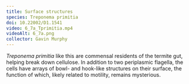 ```yaml
---
title: Surface structures
species: Treponema primitia 
doi: 10.22002/D1.1541
video: 6_7a_Tprimitia.mp4
videoAlt: 6_7a.png
collector: Gavin Murphy
---
```


*Treponema primitia* like this are commensal residents of the termite gut, helping break down cellulose. In addition to two periplasmic flagella, the cells have arrays of bowl- and hook-like structures on their surface, the function of which, likely related to motility, remains mysterious.

